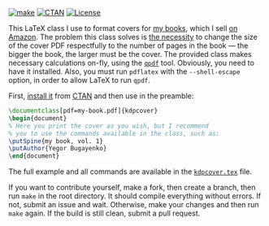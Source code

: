 [![make](https://github.com/yegor256/kdpcover/actions/workflows/l3build.yml/badge.svg)](https://github.com/yegor256/kdpcover/actions/workflows/l3build.yml)
[![CTAN](https://img.shields.io/ctan/v/kdpcover)](https://ctan.org/pkg/kdpcover)
[![License](https://img.shields.io/badge/license-MIT-green.svg)](https://github.com/yegor256/kdpcover/blob/master/LICENSE.txt)

This LaTeX class I use to format covers for [my books](https://www.yegor256.com/books.html), 
which I sell [on Amazon](https://www.amazon.com/Yegor-Bugayenko/e/B01AM1QMDK).
The problem this class solves is [the necessity](https://kdp.amazon.com/en_US/help/topic/G201953020) 
to change the size of the cover PDF respectfully 
to the number of pages in the book — the bigger
the book, the larger must be the cover. The provided class makes necessary
calculations on-fly, using the [`qpdf`](http://qpdf.sourceforge.net/) tool. Obviously,
you need to have it installed. Also, you must
run `pdflatex` with the `--shell-escape` option, in order to allow LaTeX to run `qpdf`.

First, [install it](https://en.wikibooks.org/wiki/LaTeX/Installing_Extra_Packages)
from [CTAN](https://ctan.org/pkg/kdpcover) 
and then use in the preamble:

```tex
\documentclass[pdf=my-book.pdf]{kdpcover}
\begin{document}
% Here you print the cover as you wish, but I recommend
% you to use the commands available in the class, such as:
\putSpine{my book, vol. 1}
\putAuthor{Yegor Bugayenko}
\end{document}
```

The full example and all commands are available in the 
[`kdpcover.tex`](https://github.com/yegor256/kdpcover/blob/master/kdpcover.tex) file.

If you want to contribute yourself, make a fork, then create a branch, 
then run `make` in the root directory.
It should compile everything without errors. If not, submit an issue and wait.
Otherwise, make your changes and then run `make` again. If the build is
still clean, submit a pull request.

